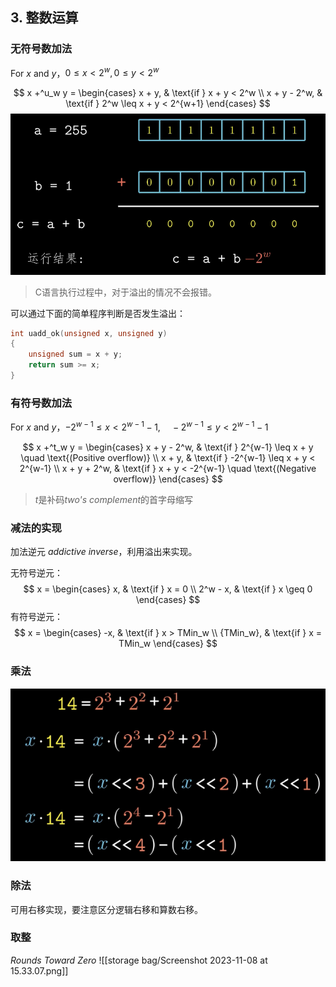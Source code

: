 ## 3. 整数运算

### 无符号数加法
For $x$ and $y$，$0 \leq x < 2^w, 0 \leq y < 2^w$

$$
x +^u_w y = 
\begin{cases} 
x + y, & \text{if } x + y < 2^w \\
x + y - 2^w, & \text{if } 2^w \leq x + y < 2^{w+1}
\end{cases}
$$
![](storage%20bag/Screenshot%202023-11-08%20at%2014.32.40.png)
> C语言执行过程中，对于溢出的情况不会报错。

可以通过下面的简单程序判断是否发生溢出：
```C
int uadd_ok(unsigned x, unsigned y)
{
	unsigned sum = x + y;
	return sum >= x;
}
```

### 有符号数加法

For $x$ and $y$，$-2^{w-1} \leq x < 2^{w-1} - 1, \quad -2^{w-1} \leq y < 2^{w-1} - 1$

$$
x +^t_w y = 
\begin{cases} 
x + y - 2^w, & \text{if } 2^{w-1} \leq x + y \quad \text{(Positive overflow)} \\
x + y, & \text{if } -2^{w-1} \leq x + y < 2^{w-1} \\
x + y + 2^w, & \text{if } x + y < -2^{w-1} \quad \text{(Negative overflow)}
\end{cases}
$$
> $t$是补码*two's complement*的首字母缩写

### 减法的实现

加法逆元 *addictive inverse*，利用溢出来实现。

无符号逆元：$$
x = 
\begin{cases} 
x, & \text{if } x = 0 \\
2^w - x, & \text{if } x \geq 0
\end{cases}
$$
有符号逆元：
$$
x = 
\begin{cases} 
-x, & \text{if } x > TMin_w \\
{TMin_w}, & \text{if } x = TMin_w
\end{cases}
$$

### 乘法

![](storage%20bag/Screenshot%202023-11-08%20at%2015.30.55.png)

### 除法

可用右移实现，要注意区分逻辑右移和算数右移。

### 取整

*Rounds Toward Zero*
![[storage bag/Screenshot 2023-11-08 at 15.33.07.png]]
